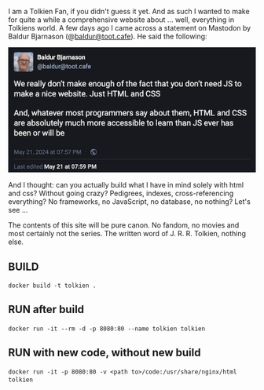 
I am a Tolkien Fan, if you didn't guess it yet. And as such I wanted to make for quite a while a comprehensive website about ... well, everything in Tolkiens world.
A few days ago I came across a statement on Mastodon by Baldur Bjarnason (@baldur@toot.cafe). He said the following:

![image](code/graphics/BB_Mastodon.png)

And I thought: can you actually build what I have in mind solely with html and css? Without going crazy? Pedigrees, indexes, cross-referencing everything?
No frameworks, no JavaScript, no database, no nothing?
Let's see ...

The contents of this site will be pure canon. No fandom, no movies and most certainly not the series. The written word of J. R. R. Tolkien, nothing else.


## BUILD
```
docker build -t tolkien .
```

## RUN after build
```
docker run -it --rm -d -p 8080:80 --name tolkien tolkien
```

## RUN with new code, without new build
```
docker run -it -p 8080:80 -v <path to>/code:/usr/share/nginx/html tolkien
```